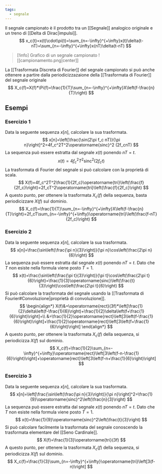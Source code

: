 ```yaml
---
tags:
  - segnale
---
```

Il segnale campionato è il prodotto tra un [[Segnale]] analogico originale e un treno di [[Delta di Dirac|impulsi]].
$$
x_c(t)=x(t)\cdot\pi(t)=\sum_{n=-\infty}^{+\infty}x(t)\delta(t-nT)=\sum_{n=-\infty}^{+\infty}x(nT)\delta(t-nT)
$$
>[!info] Grafico di un segnale campionato
>![[campionamento.png|center]]

La [[Trasformata Discreta di Fourier]] del segnale campionato si può anche ottenere a partire dalla periodicizzazaione della [[Trasformata di Fourier]] del segnale originale
$$
X_c(f)=X(f)*\Pi(f)=\frac{1}{T}\sum_{n=-\infty}^{+\infty}X\left(f-\frac{n}{T}\right)
$$
## Esempi
### Esercizio 1
Data la seguente sequenza $x[n]$, calcolare la sua trasformata.
$$
x[n]=\left[\frac{\sin(2\pi f_c nT)}{\pi n}\right]^2=4f_c^2T^2\operatorname{sinc}^2 (2f_cnT)
$$
La sequenza può essere estratta dal segnale $x(t)$ ponendo $nT = t$.
$$
x(t)=4f_c^2T^2\operatorname{sinc}^2(2f_ct)
$$
La trasformata di Fourier del segnale si può calcolare con la proprietà di scala.
$$
X(f)=4f_c^2T^2\frac{1}{2f_c}\operatorname{tri}\left(\frac{f}{2f_c}\right)=2f_cT^2\operatorname{tri}\left(\frac{f}{2f_c}\right)
$$
A questo punto, per ottenere la trasformata $X_c(f)$ della sequenza, basta periodicizzare $X(f)$ sul dominio.
$$
X_c(f)=\frac{1}{T}\sum_{n=-\infty}^{+\infty}X\left(f-\frac{n}{T}\right)=2f_cT\sum_{n=-\infty}^{+\infty}\operatorname{tri}\left(\frac{f-nT}{2f_c}\right)
$$
### Esercizio 2
Data la seguente sequenza $x[n]$, calcolare la sua trasformata.
$$
x[n]=\frac{\sin\left(\frac{\pi n}{3}\right)}{\pi n}\cos\left(\frac{2\pi n}{6}\right)
$$
La sequenza può essere estratta dal segnale $x(t)$ ponendo $nT = t$. Dato che $T$ non esiste nella formula viene posto $T=1$.
$$
x(t)=\frac{\sin\left(\frac{\pi t}{3}\right)}{\pi t}\cos\left(\frac{2\pi t}{6}\right)=\frac{1}{3}\operatorname{sinc}\left(\frac{t}{3}\right)\cos\left(\frac{2\pi t}{6}\right)
$$
Si può calcolare la trasformata del segnale usando la [[Trasformata di Fourier#Convoluzione|proprietà di convoluzione]].
$$
\begin{align*}
X(f)&=\operatorname{rect}(3f)*\left[\frac{1}{2}\delta\left(f-\frac{1}{6}\right)+\frac{1}{2}\delta\left(f+\frac{1}{6}\right)\right]=\\
&=\frac{1}{2}\operatorname{rect}\left[3\left(f-\frac{1}{6}\right)\right]+\frac{1}{2}\operatorname{rect}\left[3\left(f+\frac{1}{6}\right)\right]
\end{align*}
$$
A questo punto, per ottenere la trasformata $X_c(f)$ della sequenza, si periodicizza $X(f)$ sul dominio.
$$
X_c(f)=\frac{1}{2}\sum_{n=-\infty}^{+\infty}\operatorname{rect}\left[3\left(f-n-\frac{1}{6}\right)\right]+\operatorname{rect}\left[3\left(f-n+\frac{1}{6}\right)\right]
$$
### Esercizio 3
Data la seguente sequenza $x[n]$, calcolare la sua trasformata.
$$
x[n]=\left[\frac{\sin\left(\frac{\pi n}{3}\right)}{\pi n}\right]^2=\frac{1}{9}\operatorname{sinc}^2\left(\frac{n}{3}\right)
$$
La sequenza può essere estratta dal segnale $x(t)$ ponendo $nT = t$. Dato che $T$ non esiste nella formula viene posto $T=1$.
$$
x(t)=\frac{1}{9}\operatorname{sinc}^2\left(\frac{t}{3}\right)
$$
Si può calcolare facilmente la trasformata del segnale conoscendo la trasformata elementare del [[Seno Cardinale]].
$$
X(f)=\frac{1}{3}\operatorname{tri}(3f)
$$
A questo punto, per ottenere la trasformata $X_c(f)$ della sequenza, si periodicizza $X(f)$ sul dominio.
$$
X_c(f)=\frac{1}{3}\sum_{n=-\infty}^{+\infty}\operatorname{tri}\left[3(f-n)\right]
$$
